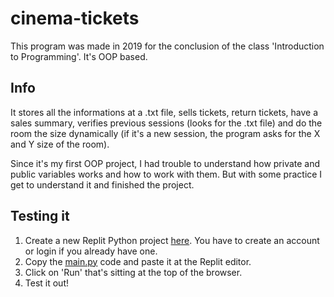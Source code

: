 # cinema-tickets
This program was made in 2019 for the conclusion of the class 'Introduction to Programming'. It's OOP based.

## Info
It stores all the informations at a .txt file, sells tickets, return tickets, have a sales summary, verifies previous sessions (looks for the .txt file) and do the room the size dynamically (if it's a new session, the program asks for the X and Y size of the room).

Since it's my first OOP project, I had trouble to understand how private and public variables works and how to work with them. But with some practice I get to understand it and finished the project.

## Testing it
1. Create a new Replit Python project [here](https://replit.com/new/python3). You have to create an account or login if you already have one.
1. Copy the [main.py](https://github.com/crespo/half-minesweeper/blob/master/game.c) code and paste it at the Replit editor.
1. Click on 'Run' that's sitting at the top of the browser.
1. Test it out!
